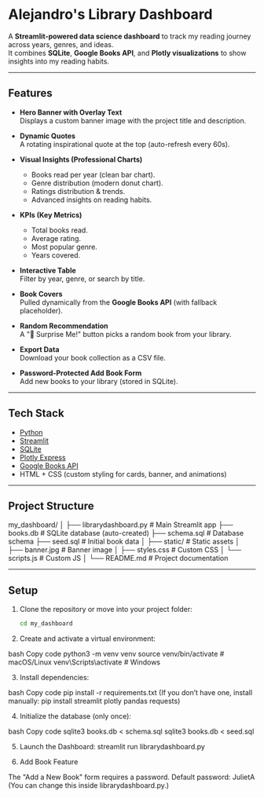 # Alejandro's Library Dashboard

A **Streamlit-powered data science dashboard** to track my reading journey across years, genres, and ideas.  
It combines **SQLite**, **Google Books API**, and **Plotly visualizations** to show insights into my reading habits.

---

## Features

- **Hero Banner with Overlay Text**  
  Displays a custom banner image with the project title and description.  

- **Dynamic Quotes**  
  A rotating inspirational quote at the top (auto-refresh every 60s).  

- **Visual Insights (Professional Charts)**  
  - Books read per year (clean bar chart).  
  - Genre distribution (modern donut chart).  
  - Ratings distribution & trends.  
  - Advanced insights on reading habits.  

- **KPIs (Key Metrics)**  
  - Total books read.  
  - Average rating.  
  - Most popular genre.  
  - Years covered.  

- **Interactive Table**  
  Filter by year, genre, or search by title.  

- **Book Covers**  
  Pulled dynamically from the **Google Books API** (with fallback placeholder).  

- **Random Recommendation**  
  A "🎲 Surprise Me!" button picks a random book from your library.  

- **Export Data**  
  Download your book collection as a CSV file.  

- **Password-Protected Add Book Form**  
  Add new books to your library (stored in SQLite).  

---

## Tech Stack

- [Python](https://www.python.org/)  
- [Streamlit](https://streamlit.io/)  
- [SQLite](https://www.sqlite.org/)  
- [Plotly Express](https://plotly.com/python/)  
- [Google Books API](https://developers.google.com/books)  
- HTML + CSS (custom styling for cards, banner, and animations)  

---

## Project Structure
my_dashboard/
│
├── librarydashboard.py # Main Streamlit app
├── books.db # SQLite database (auto-created)
├── schema.sql # Database schema
├── seed.sql # Initial book data
│
├── static/ # Static assets
│ ├── banner.jpg # Banner image
│ ├── styles.css # Custom CSS
│ └── scripts.js # Custom JS
│
└── README.md # Project documentation

---

## Setup

1. Clone the repository or move into your project folder:  
   ```bash
   cd my_dashboard
2. Create and activate a virtual environment:

bash
Copy code
python3 -m venv venv
source venv/bin/activate   # macOS/Linux
venv\Scripts\activate      # Windows

3. Install dependencies:

bash
Copy code
pip install -r requirements.txt
(If you don’t have one, install manually: pip install streamlit plotly pandas requests)

4. Initialize the database (only once):

bash
Copy code
sqlite3 books.db < schema.sql
sqlite3 books.db < seed.sql

5. Launch the Dashboard:
streamlit run librarydashboard.py

6. Add Book Feature

The "Add a New Book" form requires a password.
Default password: JulietA
(You can change this inside librarydashboard.py.)